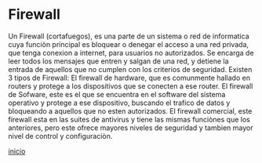 # Firewall
Un Firewall (cortafuegos), es una parte de un sistema o red de informatica cuya funciòn principal es bloquear o denegar el acceso a una red privada, que tenga conexion a internet, para usuarios no autorizados. Se encarga de leer todos los mensajes que entren y salgan de una red, y detiene la entrada de aquellos que no cumplen con los criterios de seguridad. Existen 3 tipos de Firewall: 
El firewall de hardware, que es comunmente hallado en routers y protege a los dispositivos que se conecten a ese router.
El firewall de Sofware, este es el que se encuentra en el software del sistema operativo y protege a ese dispositivo, buscando el trafico de datos y bloqueando a aquellos que no esten autorizados.
El firewall comercial, este firewall esta en las suites de antivirus y tiene las mismas funciònes que los anteriores, pero este ofrece mayores niveles de seguridad y tambien mayor nivel de control y configuraciòn.
  
[inicio](../README.md)
